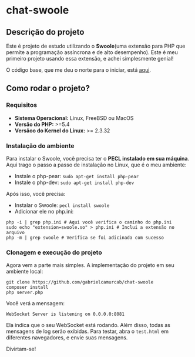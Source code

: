 # chat-swoole

## Descrição do projeto
Este é projeto de estudo utilizando o **Swoole**(uma extensão para PHP que permite a programação assíncrona e de alto desempenho). 
Este é meu primeiro projeto usando essa extensão, e achei simplesmente genial!

O código base, que me deu o norte para o iniciar, está [aqui](https://blog.4linux.com.br/criando-um-chat-utilizando-php-e-swoole/).

## Como rodar o projeto?

### Requisitos
- **Sistema Operacional:** Linux, FreeBSD ou MacOS
- **Versão do PHP:** >=5.4
- **Versãoo do Kernel do Linux:** >= 2.3.32


### Instalação do ambiente
Para instalar o Swoole, você precisa ter o **PECL instalado em sua máquina**.
Aqui trago o passo a passo de instalação no Linux, que é o meu ambiente:

- Instale o php-pear: `sudo apt-get install php-pear`
- Instale o php-dev: `sudo apt-get install php-dev`

Após isso, você precisa:

- Instalar o Swoole: `pecl install swoole`
- Adicionar ele no php.ini:
```
php -i | grep php.ini # Aqui você verifica o caminho do php.ini
sudo echo "extension=swoole.so" > php.ini # Inclui a extensão no arquivo
php -m | grep swoole # Verifica se foi adicinada com sucesso
```
### Clonagem e execução do projeto
Agora vem a parte mais simples. A implementação do projeto em seu ambiente local:

```
git clone https://github.com/gabrielcamurcab/chat-swoole
composer install
php server.php
```

Você verá a mensagem:

`WebSocket Server is listening on 0.0.0.0:8081`

Ela indica que o seu WebSocket está rodando. Além disso, todas as mensagens de log serão exibidas.
Para testar, abra o `test.html` em diferentes navegadores, e envie suas mensagens.

Divirtam-se!
